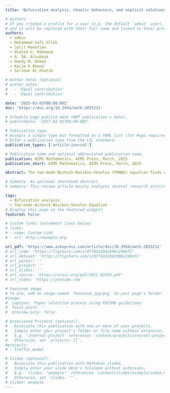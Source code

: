 ```yaml
---
title: 'Bifurcation analysis, chaotic behaviors, and explicit solutions for a fractional two-mode Nizhnik-Novikov-Veselov equation in mathematical physics'

# Authors
# If you created a profile for a user (e.g. the default `admin` user), write the username (folder name) here
# and it will be replaced with their full name and linked to their profile.
authors:
  - admin
  - Mohammad Safi Ullah
  - Jalil Manafian  
  - Khaled H. Mahmoud
  - A. SA. Alsubaie
  - Hamdy M. Ahmed
  - Karim K Ahmed
  - Soliman Al Khatib

# Author notes (optional)
# author_notes:
#   - 'Equal contribution'
#   - 'Equal contribution'

date: '2025-03-03T00:00:00Z'
doi: 'https://doi.org/10.3934/math.2025211'

# Schedule page publish date (NOT publication's date).
# publishDate: '2017-01-01T00:00:00Z'

# Publication type.
# Accepts a single type but formatted as a YAML list (for Hugo requirements).
# Enter a publication type from the CSL standard.
publication_types: ['article-journal']

# Publication name and optional abbreviated publication name.
publication: AIMS Mathematics, AIMS Press, March, 2025
publication_short: AIMS Mathematics, AIMS Press, March, 2025

abstract: The two-mode Nizhnik-Novikov-Veselov (TMNNV) equation finds wide-ranging utility across engineering and scientific fields. It stands ....

# Summary. An optional shortened abstract.
# summary: This review article mainly analyzes several research articles that are mainly related to machine learning (ML) or deep learning (DL) based human disease diagnoses, and the model's decision-making process is explained by XAI techniques.

tags:
  - Bifurcation analysis
  - Two-mode Nizhnik-Novikov-Veselov Equation
# Display this page in the Featured widget?
featured: False

# Custom links (uncomment lines below)
# links:
# - name: Custom Link
#   url: http://example.org

url_pdf: 'https://www.aimspress.com/article/doi/10.3934/math.2025211'
# url_code: 'https://figshare.com/s/0ffda320dcb96c249ef2'
# url_dataset: 'https://figshare.com/s/0ffda320dcb96c249ef2'
# url_poster: ''
# url_project: ''
# url_slides: ''
# url_source: 'https://arxiv.org/pdf/2011.02359.pdf'
# url_video: 'https://youtube.com'

# Featured image
# To use, add an image named `featured.jpg/png` to your page's folder.
#image:
#  caption: 'Paper selection process using PRISMA guidelines'
#  focal_point: ''
#  preview_only: false

# Associated Projects (optional).
#   Associate this publication with one or more of your projects.
#   Simply enter your project's folder or file name without extension.
#   E.g. `internal-project` references `content/project/internal-project/index.md`.
#   Otherwise, set `projects: []`.
#projects:
# - traffic_model

# Slides (optional).
#   Associate this publication with Markdown slides.
#   Simply enter your slide deck's filename without extension.
#   E.g. `slides: "example"` references `content/slides/example/index.md`.
#   Otherwise, set `slides: ""`.
# slides: example
---
```


<!-- {{% callout note %}}
Click the _Cite_ button above to demo the feature to enable visitors to import publication metadata into their reference management software.
{{% /callout %}}

{{% callout note %}}
Create your slides in Markdown - click the _Slides_ button to check out the example.
{{% /callout %}}

Add the publication's **full text** or **supplementary notes** here. You can use rich formatting such as including [code, math, and images](https://wowchemy.com/docs/content/writing-markdown-latex/). -->
